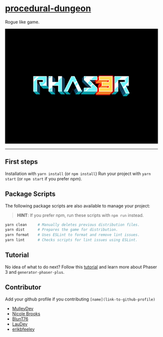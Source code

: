 # [procedural-dungeon](http://procedural-dungeon.surge.sh)

Rogue like game.

![Screenshot](screenshot.png)

---

## First steps
Installation with `yarn install` (or `npm install`)
Run your project with `yarn start` (or `npm start` if you prefer npm).

## Package Scripts

The following package scripts are also available to manage your project:

>   **HINT**: If you prefer npm, run these scripts with `npm run` instead.

```sh
yarn clean     # Manually deletes previous distribution files.
yarn dist      # Prepares the game for distribution.
yarn format    # Uses ESLint to format and remove lint issues.
yarn lint      # Checks scripts for lint issues using ESLint.
```

## Tutorial

No idea of what to do next? Follow this [tutorial][t] and learn more about
Phaser 3 and `generator-phaser-plus`.

[t]: https://github.com/rblopes/generator-phaser-plus#a-brief-tutorial

## Contributor

Add your github profile if you contributing `[name](link-to-github-profile)`
- [MulleyDev](https://github.com/mulleydev)
- [Nicole Brooks](https://github.com/N-Brooks)
- [BlunT76](https://github.com/BlunT76)
- [LauDev](https://github.com/ldevernay)
- [erikbfeeley](https://github.com/erikbfeeley)
